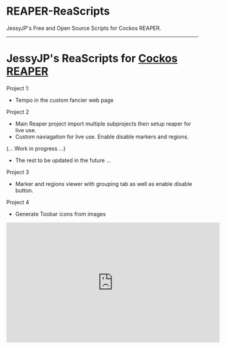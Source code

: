 # REAPER-ReaScripts
JessyJP's Free and Open Source Scripts for Cockos REAPER.

----------
# JessyJP's ReaScripts for [Cockos REAPER](http://reaper.fm)

Project 1:
 - Tempo in the custom fancier web page
 
Project 2
 - Main Reaper project import multiple subprojects then setup reaper for live use.
 - Custom naviagation for live use. Enable disable markers and regions.

(... Work in progress ...)

- The rest to be updated in the future ... 

Project 3
 - Marker and regions viewer with grouping tab as well as enable disable button.
 
Project 4
 - Generate Toobar icons from images
 <iframe width="560" height="315" src="https://www.youtube.com/embed/Um5FnzC_iUc" title="YouTube video player" frameborder="0" allow="accelerometer; autoplay; clipboard-write; encrypted-media; gyroscope; picture-in-picture; web-share" allowfullscreen></iframe>


